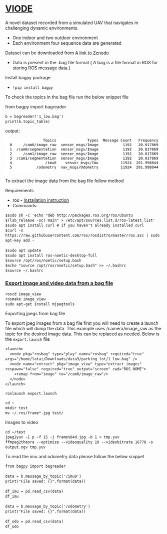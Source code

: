 # [VIODE](https://github.com/kminoda/VIODE)

A novel dataset recorded from a simulated UAV that navigates in challenging dynamic environments.

- One indoor and two outdoor environment
- Each environment four sequence data are generated

Dataset can be downloaded from [A link to Zenodo](https://zenodo.org/record/4493401)
- Data is present in the .bag file format ( A bag is a file format in ROS for storing ROS message data.)

Install bagpy package
- `!pip install bagpy`

To check the topics in the bag file run the below snippet file

from bagpy import bagreader
```
b = bagreader('1_low.bag')
print(b.topic_table)
```
output:

![alt text](image/img1.png)

To extract the image data from the bag file follow method

Requirements

- ros - [Installation instruction](http://wiki.ros.org/noetic/Installation/Ubuntu)
- Commands:
```
$sudo sh -c 'echo "deb http://packages.ros.org/ros/ubuntu $(lsb_release -sc) main" > /etc/apt/sources.list.d/ros-latest.list'
$sudo apt install curl # if you haven't already installed curl
$curl -s https://raw.githubusercontent.com/ros/rosdistro/master/ros.asc | sudo apt-key add -

$sudo apt update
$sudo apt install ros-noetic-desktop-full
$source /opt/ros/noetic/setup.bash
$echo "source /opt/ros/noetic/setup.bash" >> ~/.bashrc
$source ~/.bashrc
```

### [Export image and video data from a bag file](http://wiki.ros.org/rosbag/Tutorials/Exporting%20image%20and%20video%20data)

```
roscd image_view
rosmake image_view
sudo apt-get install mjpegtools
```
Exporting jpegs from bag file

To export jpeg images from a bag file first you will need to create a launch file which will dump the data. This example uses /camera/image_raw as the topic for the desired image data. This can be replaced as needed.
Below is the `export.launch` file
```
<launch>
  <node pkg="rosbag" type="play" name="rosbag" required="true" args="/home/latai/Downloads/data3/parking_lot/1_low.bag" />
  <node name="extract" pkg="image_view" type="extract_images" respawn="false" required="true" output="screen" cwd="ROS_HOME">
    <remap from="image" to="/cam0/image_raw"/>
  </node>
</launch>
```
```
roslaunch export.launch
```
```
cd ~
mkdir test
mv ~/.ros/frame*.jpg test/
```

Images to video

```
cd ~/test
jpeg2yuv -I p -f 15 -j frame%04d.jpg -b 1 > tmp.yuv
ffmpeg2theora --optimize --videoquality 10 --videobitrate 16778 -o output.ogv tmp.yuv
```

To read the imu and odometry data please follow the below snippet

```
from bagpy import bagreader

data = b.message_by_topic('/imu0')
print("File saved: {}".format(data))

df_imu = pd.read_csv(data)
df_imu

data = b.message_by_topic('/odometry')
print("File saved: {}".format(data))

df_odo = pd.read_csv(data)
df_odo
```